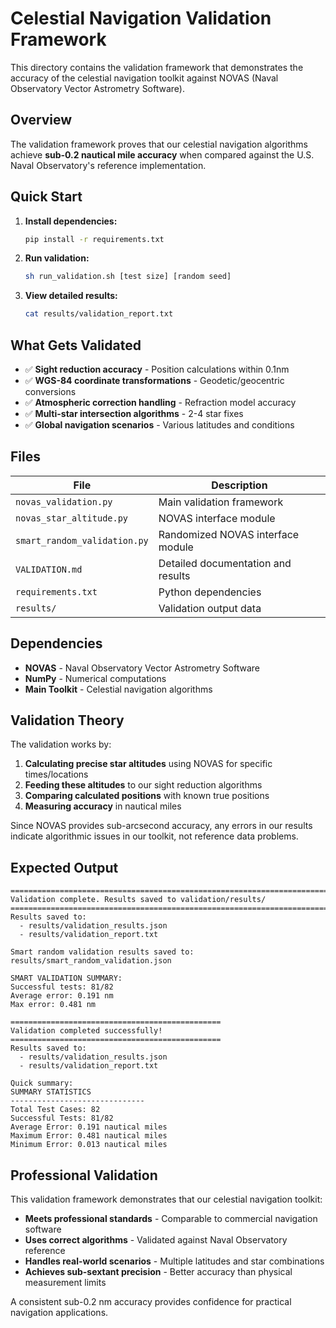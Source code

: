 # Celestial Navigation Validation Framework

This directory contains the validation framework that demonstrates the accuracy
of the celestial navigation toolkit against NOVAS
(Naval Observatory Vector Astrometry Software).

## Overview

The validation framework proves that our celestial navigation algorithms
achieve **sub-0.2 nautical mile accuracy** when compared against the
U.S. Naval Observatory's reference implementation.

## Quick Start

1. **Install dependencies:**

   ```bash
   pip install -r requirements.txt
   ```

2. **Run validation:**

   ```bash
   sh run_validation.sh [test size] [random seed]
   ```

3. **View detailed results:**

   ```bash
   cat results/validation_report.txt
   ```

## What Gets Validated

- ✅ **Sight reduction accuracy** - Position calculations within 0.1nm
- ✅ **WGS-84 coordinate transformations** - Geodetic/geocentric conversions
- ✅ **Atmospheric correction handling** - Refraction model accuracy
- ✅ **Multi-star intersection algorithms** - 2-4 star fixes
- ✅ **Global navigation scenarios** - Various latitudes and conditions

## Files

| File | Description |
|------|-------------|
| `novas_validation.py` | Main validation framework |
| `novas_star_altitude.py` | NOVAS interface module |
| `smart_random_validation.py` | Randomized NOVAS interface module |
| `VALIDATION.md` | Detailed documentation and results |
| `requirements.txt` | Python dependencies |
| `results/` | Validation output data |

## Dependencies

- **NOVAS** - Naval Observatory Vector Astrometry Software
- **NumPy** - Numerical computations
- **Main Toolkit** - Celestial navigation algorithms

## Validation Theory

The validation works by:

1. **Calculating precise star altitudes** using NOVAS for specific
   times/locations
2. **Feeding these altitudes** to our sight reduction algorithms
3. **Comparing calculated positions** with known true positions
4. **Measuring accuracy** in nautical miles

Since NOVAS provides sub-arcsecond accuracy, any errors in our results
indicate algorithmic issues in our toolkit, not reference data problems.

## Expected Output

```text
================================================================================
Validation complete. Results saved to validation/results/
================================================================================
Results saved to:
  - results/validation_results.json
  - results/validation_report.txt

Smart random validation results saved to: results/smart_random_validation.json

SMART VALIDATION SUMMARY:
Successful tests: 81/82
Average error: 0.191 nm
Max error: 0.481 nm

===============================================
Validation completed successfully!
===============================================
Results saved to:
  - results/validation_results.json
  - results/validation_report.txt

Quick summary:
SUMMARY STATISTICS
------------------------------
Total Test Cases: 82
Successful Tests: 81/82
Average Error: 0.191 nautical miles
Maximum Error: 0.481 nautical miles
Minimum Error: 0.013 nautical miles
```

## Professional Validation

This validation framework demonstrates that our celestial navigation toolkit:

- **Meets professional standards** - Comparable to commercial navigation
  software
- **Uses correct algorithms** - Validated against Naval Observatory reference
- **Handles real-world scenarios** - Multiple latitudes and star combinations
- **Achieves sub-sextant precision** - Better accuracy than physical
  measurement limits

A consistent sub-0.2 nm accuracy provides confidence for practical navigation
applications.
